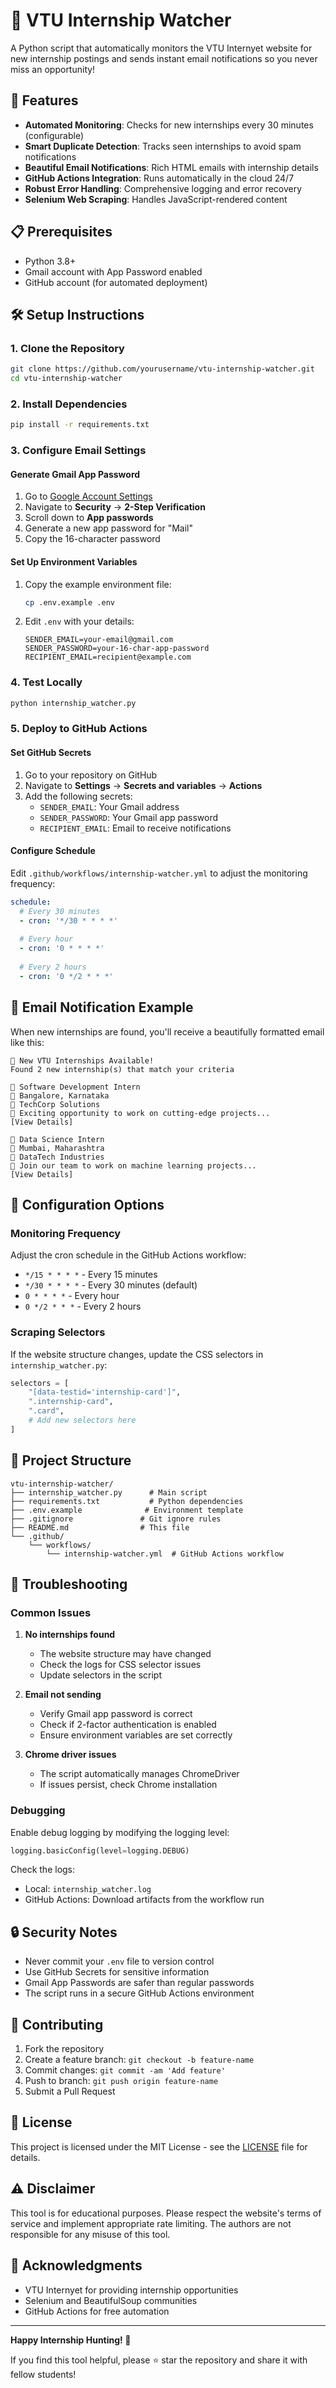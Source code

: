 # 🎯 VTU Internship Watcher

A Python script that automatically monitors the VTU Internyet website for new internship postings and sends instant email notifications so you never miss an opportunity!

## 🚀 Features

- **Automated Monitoring**: Checks for new internships every 30 minutes (configurable)
- **Smart Duplicate Detection**: Tracks seen internships to avoid spam notifications
- **Beautiful Email Notifications**: Rich HTML emails with internship details
- **GitHub Actions Integration**: Runs automatically in the cloud 24/7
- **Robust Error Handling**: Comprehensive logging and error recovery
- **Selenium Web Scraping**: Handles JavaScript-rendered content

## 📋 Prerequisites

- Python 3.8+
- Gmail account with App Password enabled
- GitHub account (for automated deployment)

## 🛠️ Setup Instructions

### 1. Clone the Repository

```bash
git clone https://github.com/yourusername/vtu-internship-watcher.git
cd vtu-internship-watcher
```

### 2. Install Dependencies

```bash
pip install -r requirements.txt
```

### 3. Configure Email Settings

#### Generate Gmail App Password

1. Go to [Google Account Settings](https://myaccount.google.com/)
2. Navigate to **Security** → **2-Step Verification**
3. Scroll down to **App passwords**
4. Generate a new app password for "Mail"
5. Copy the 16-character password

#### Set Up Environment Variables

1. Copy the example environment file:
   ```bash
   cp .env.example .env
   ```

2. Edit `.env` with your details:
   ```env
   SENDER_EMAIL=your-email@gmail.com
   SENDER_PASSWORD=your-16-char-app-password
   RECIPIENT_EMAIL=recipient@example.com
   ```

### 4. Test Locally

```bash
python internship_watcher.py
```

### 5. Deploy to GitHub Actions

#### Set GitHub Secrets

1. Go to your repository on GitHub
2. Navigate to **Settings** → **Secrets and variables** → **Actions**
3. Add the following secrets:
   - `SENDER_EMAIL`: Your Gmail address
   - `SENDER_PASSWORD`: Your Gmail app password
   - `RECIPIENT_EMAIL`: Email to receive notifications

#### Configure Schedule

Edit `.github/workflows/internship-watcher.yml` to adjust the monitoring frequency:

```yaml
schedule:
  # Every 30 minutes
  - cron: '*/30 * * * *'
  
  # Every hour
  - cron: '0 * * * *'
  
  # Every 2 hours
  - cron: '0 */2 * * *'
```

## 📧 Email Notification Example

When new internships are found, you'll receive a beautifully formatted email like this:

```
🎉 New VTU Internships Available!
Found 2 new internship(s) that match your criteria

🏢 Software Development Intern
📍 Bangalore, Karnataka
💼 TechCorp Solutions
📝 Exciting opportunity to work on cutting-edge projects...
[View Details]

🏢 Data Science Intern  
📍 Mumbai, Maharashtra
💼 DataTech Industries
📝 Join our team to work on machine learning projects...
[View Details]
```

## 🔧 Configuration Options

### Monitoring Frequency

Adjust the cron schedule in the GitHub Actions workflow:

- `*/15 * * * *` - Every 15 minutes
- `*/30 * * * *` - Every 30 minutes (default)
- `0 * * * *` - Every hour
- `0 */2 * * *` - Every 2 hours

### Scraping Selectors

If the website structure changes, update the CSS selectors in `internship_watcher.py`:

```python
selectors = [
    "[data-testid='internship-card']",
    ".internship-card",
    ".card",
    # Add new selectors here
]
```

## 📁 Project Structure

```
vtu-internship-watcher/
├── internship_watcher.py      # Main script
├── requirements.txt           # Python dependencies
├── .env.example              # Environment template
├── .gitignore               # Git ignore rules
├── README.md                # This file
└── .github/
    └── workflows/
        └── internship-watcher.yml  # GitHub Actions workflow
```

## 🐛 Troubleshooting

### Common Issues

1. **No internships found**
   - The website structure may have changed
   - Check the logs for CSS selector issues
   - Update selectors in the script

2. **Email not sending**
   - Verify Gmail app password is correct
   - Check if 2-factor authentication is enabled
   - Ensure environment variables are set correctly

3. **Chrome driver issues**
   - The script automatically manages ChromeDriver
   - If issues persist, check Chrome installation

### Debugging

Enable debug logging by modifying the logging level:

```python
logging.basicConfig(level=logging.DEBUG)
```

Check the logs:
- Local: `internship_watcher.log`
- GitHub Actions: Download artifacts from the workflow run

## 🔒 Security Notes

- Never commit your `.env` file to version control
- Use GitHub Secrets for sensitive information
- Gmail App Passwords are safer than regular passwords
- The script runs in a secure GitHub Actions environment

## 🤝 Contributing

1. Fork the repository
2. Create a feature branch: `git checkout -b feature-name`
3. Commit changes: `git commit -am 'Add feature'`
4. Push to branch: `git push origin feature-name`
5. Submit a Pull Request

## 📄 License

This project is licensed under the MIT License - see the [LICENSE](LICENSE) file for details.

## ⚠️ Disclaimer

This tool is for educational purposes. Please respect the website's terms of service and implement appropriate rate limiting. The authors are not responsible for any misuse of this tool.

## 🙏 Acknowledgments

- VTU Internyet for providing internship opportunities
- Selenium and BeautifulSoup communities
- GitHub Actions for free automation

---

**Happy Internship Hunting! 🎉**

If you find this tool helpful, please ⭐ star the repository and share it with fellow students!
